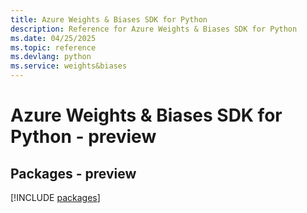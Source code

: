 ```yaml
---
title: Azure Weights & Biases SDK for Python
description: Reference for Azure Weights & Biases SDK for Python
ms.date: 04/25/2025
ms.topic: reference
ms.devlang: python
ms.service: weights&biases
---
```

# Azure Weights & Biases SDK for Python - preview
## Packages - preview
[!INCLUDE [packages](weights-&-biases-index.md)]